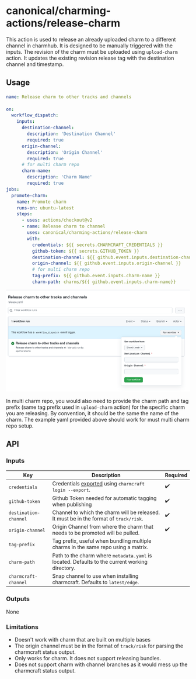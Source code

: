 # canonical/charming-actions/release-charm

This action is used to release an already uploaded charm to a different channel in charmhub. It is designed to be manually triggered with the inputs. The revision of the charm must be uploaded using `upload-charm` action. It updates the existing revision release tag with the destination channel and timestamp.

## Usage

```yaml
name: Release charm to other tracks and channels

on:
  workflow_dispatch:
    inputs:
      destination-channel:
        description: 'Destination Channel'
        required: true
      origin-channel:
        description: 'Origin Channel'
        required: true
      # for multi charm repo
      charm-name:
        description: 'Charm Name'
        required: true
jobs:
  promote-charm:
    name: Promote charm
    runs-on: ubuntu-latest
    steps:
      - uses: actions/checkout@v2
      - name: Release charm to channel
        uses: canonical/charming-actions/release-charm
        with:
          credentials: ${{ secrets.CHARMCRAFT_CREDENTIALS }}
          github-token: ${{ secrets.GITHUB_TOKEN }}
          destination-channel: ${{ github.event.inputs.destination-channel }}
          origin-channel: ${{ github.event.inputs.origin-channel }}
          # for multi charm repo
          tag-prefix: ${{ github.event.inputs.charm-name }}
          charm-path: charms/${{ github.event.inputs.charm-name}}
```

![Manual dispatch release charm action form screenshot](dispatch_release_action_form.png "Manual dispatch release charm action form screenshot")

In multi charm repo, you would also need to provide the charm path and tag prefix (same tag prefix used in `upload-charm` action) for the specific charm you are releasing. By convention, it should be the same the name of the charm. The example yaml provided above should work for must multi charm repo setup.
## API

### Inputs

| Key                  | Description                                                                                             | Required |
| -------------------- | ------------------------------------------------------------------------------------------------------- | -------- | 
| `credentials`        | Credentials [exported](https://juju.is/docs/sdk/remote-env-auth) using `charmcraft login --export`.     | ✔️       |
| `github-token`       | Github Token needed for automatic tagging when publishing                                               | ✔️       |
| `destination-channel`| Channel to which the charm will be released. It must be in the format of `track/risk`.                  | ✔️       |
| `origin-channel`     | Origin Channel from where the charm that needs to be promoted will be pulled.                           | ✔️       |
| `tag-prefix`         | Tag prefix, useful when bundling multiple charms in the same repo using a matrix.                       |          |     
| `charm-path`         | Path to the charm where `metadata.yaml` is located. Defaults to the current working directory.      |          |    
| `charmcraft-channel` | Snap channel to use when installing charmcraft. Defaults to `latest/edge`.                              |          |

### Outputs

None

### Limitations
- Doesn't work with charm that are built on multiple bases
- The origin channel must be in the format of `track/risk` for parsing the charmcraft status output.
- Only works for charm. It does not support releasing bundles.
- Does not support charm with channel branches as it would mess up the charmcraft status output.

